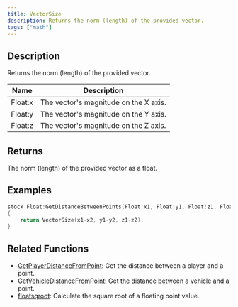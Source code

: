 ```yaml
---
title: VectorSize
description: Returns the norm (length) of the provided vector.
tags: ["math"]
---
```


## Description

Returns the norm (length) of the provided vector.

| Name    | Description                           |
| ------- | ------------------------------------- |
| Float:x | The vector's magnitude on the X axis. |
| Float:y | The vector's magnitude on the Y axis. |
| Float:z | The vector's magnitude on the Z axis. |

## Returns

The norm (length) of the provided vector as a float.

## Examples

```c
stock Float:GetDistanceBetweenPoints(Float:x1, Float:y1, Float:z1, Float:x2, Float:y2, Float:z2)
{
    return VectorSize(x1-x2, y1-y2, z1-z2);
}
```

## Related Functions

- [GetPlayerDistanceFromPoint](GetPlayerDistanceFromPoint): Get the distance between a player and a point.
- [GetVehicleDistanceFromPoint](GetVehicleDistanceFromPoint): Get the distance between a vehicle and a point.
- [floatsqroot](floatsqroot): Calculate the square root of a floating point value.
